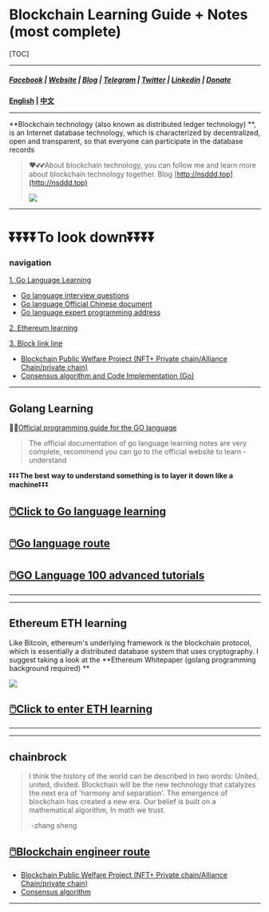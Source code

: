 # Blockchain Learning Guide + Notes (most complete)

[TOC]

----

##### [Facebook](https://www.facebook.com/profile.php?id=100034435372354) | [Website](https://telsacoin.io/) | [Blog](http://nsddd.top) | [Telegram](https://t.me/smile3293172751) | [Twitter](https://twitter.com/xxw3293172751) | [Linkedin](https://www.linkedin.cn/injobs/in/xiongxinwei-xiong-7606a0227) | [Donate](https://liberapay.com/xiongxinwei/donate)

**[English](readme_english.md) | [中文](README.md)**

---

**Blockchain technology (also known as distributed ledger technology) **, is an Internet database technology, which is characterized by decentralized, open and transparent, so that everyone can participate in the database records

>   ❤️💕💕About blockchain technology, you can follow me and learn more about blockchain technology together. Blog [http://nsddd.top](http://nsddd.top)
>
>   <a href="https://wakatime.com/@3293172751/projects/hngzsvjxqc?start=2022-03-30&end=2022-04-05" title="我的区块链代码时长"> <img src="https://wakatime.com/badge/user/c445b3c6-a2bc-43a2-a24a-0828a17244b4/project/79cf7f10-4f61-42b7-92a8-dfc71cb99f4c.svg"></a>

---

# ⏬⏬⏬⏬**To look down**⏬⏬⏬⏬

### navigation

 [1. Go Language Learning](##Golang学习 )

+ [Go language interview questions](https://www.topgoer.cn/docs/gomianshiti/mianshiti)
+ [Go language Official Chinese document](http://word.topgoer.com/)
+ [Go language expert programming address](http://wen.topgoer.com/docs/gozhuanjia/gogfjhk)

 [2. Ethereum learning](##以太坊ETH学习)

 [3. Block link line](##区块链路线)

+ [Blockchain Public Welfare Project (NFT+ Private chain/Alliance Chain/private chain)](区块链公益项目)
+ [Consensus algorithm and Code Implementation (Go)](blockchain/README.md)



----



## Golang Learning

😶‍🌫️[Official programming guide for the GO language](https://golang.org/#)  

>   The official documentation of go language learning notes are very complete, recommend you can go to the official website to learn - understand

⏬⏬⏬**The best way to understand something is to layer it down like a machine**⏬⏬⏬

## [🖱️Click to Go language learning](TOC.md)

## [🖱️Go language route](go_route.md)

## [🖱️GO Language 100 advanced tutorials](Gomd_super/README.md)

---





---

## Ethereum ETH learning

Like Bitcoin, ethereum's underlying framework is the blockchain protocol, which is essentially a distributed database system that uses cryptography. I suggest taking a look at the **Ethereum Whitepaper (golang programming background required) **

<a href = "https://etherscan.io/ "><img src = "https://s2.loli.net/2022/04/24/ENhdrpzWIfijybR.png"></a>

## [🖱️Click to enter ETH learning](eth/TOC.md)

---





---

## chainbrock

> I think the history of the world can be described in two words: United, united, divided. Blockchain will be the new technology that catalyzes the next era of 'harmony and separation'. The emergence of blockchain has created a new era. Our belief is built on a mathematical algorithm, In math we trust.
>
> ​																																				-zhang sheng

## [🖱️Blockchain engineer route](route.md)

+ [Blockchain Public Welfare Project (NFT+ Private chain/Alliance Chain/private chain)](区块链公益项目)
+ [Consensus algorithm](blockchain/README.md)

---

